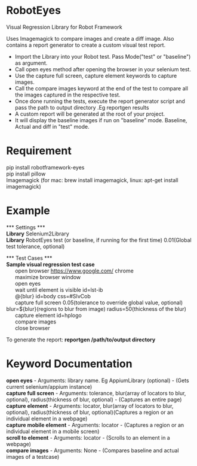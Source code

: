 # RobotEyes
Visual Regression Library for Robot Framework

Uses Imagemagick to compare images and create a diff image. Also contains a report generator to create a custom
visual test report.

- Import the Library into your Robot test. Pass Mode("test" or "baseline") as argument.
- Call open eyes method after opening the browser in your selenium test.
- Use the capture full screen, capture element keywords to capture images.
- Call the compare images keyword at the end of the test to compare all the images captured in the respective test.
- Once done running the tests, execute the report generator script and pass the path to output directory .Eg reportgen results
- A custom report will be generated at the root of your project. 
- It will display the baseline images if run on "baseline" mode. Baseline, Actual and diff in "test" mode.

# Requirement
pip install robotframework-eyes <br/>
pip install pillow <br/>
Imagemagick (for mac: brew install imagemagick, linux: apt-get install imagemagick) <br/>

# Example
*** Settings ***    <br/>
**Library**  Selenium2Library    <br/>
**Library**  RobotEyes  test (or baseline, if running for the first time)  0.01(Global test tolerance, optional)    <br/>


*** Test Cases ***    
**Sample visual regression test case**   
&nbsp;&nbsp;&nbsp;&nbsp;&nbsp;&nbsp;open browser  https://www.google.com/  chrome     <br/> &nbsp;&nbsp;&nbsp;&nbsp;&nbsp;&nbsp;maximize browser window    <br/>
&nbsp;&nbsp;&nbsp;&nbsp;&nbsp;&nbsp;open eyes    <br/>
&nbsp;&nbsp;&nbsp;&nbsp;&nbsp;&nbsp;wait until element is visible  id=lst-ib    <br/>
&nbsp;&nbsp;&nbsp;&nbsp;&nbsp;&nbsp;@{blur}  id=body  css=#SIvCob    <br/>
&nbsp;&nbsp;&nbsp;&nbsp;&nbsp;&nbsp;capture full screen  0.05(tolerance to override global value, optional)  blur=${blur}(regions to blur from image)   radius=50(thickness of the blur)  <br/>
&nbsp;&nbsp;&nbsp;&nbsp;&nbsp;&nbsp;capture element  id=hplogo    <br/>
&nbsp;&nbsp;&nbsp;&nbsp;&nbsp;&nbsp;compare images    <br/>
&nbsp;&nbsp;&nbsp;&nbsp;&nbsp;&nbsp;close browser

To generate the report:
**reportgen /path/to/output directory**

# Keyword Documentation
**open eyes** - Arguments: library name. Eg AppiumLibrary (optional) - (Gets current selenium/appium instance) <br/>
**capture full screen** - Arguments: tolerance, blur(array of locators to blur, optional), radius(thickness of blur, optional) - (Captures an entire page)<br/>
**capture element** - Arguments: locator, blur(array of locators to blur, optional), radius(thickness of blur, optional)(Captures a region or an individual element in a webpage)<br/>
**capture mobile element** - Arguments: locator - (Captures a region or an individual element in a mobile screen)<br/>
**scroll to element** - Arguments: locator - (Scrolls to an element in a webpage)<br/>
**compare images** - Arguments: None - (Compares baseline and actual images of a testcase)<br/>

